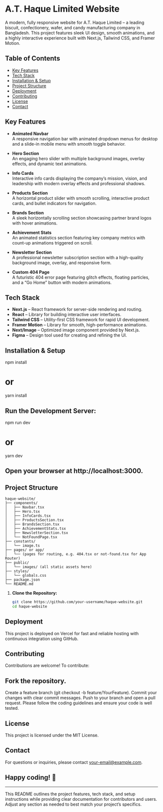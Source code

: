 # A.T. Haque Limited Website

A modern, fully responsive website for A.T. Haque Limited – a leading biscuit, confectionery, wafer, and candy manufacturing company in Bangladesh. This project features sleek UI design, smooth animations, and a highly interactive experience built with Next.js, Tailwind CSS, and Framer Motion.

## Table of Contents

- [Key Features](#key-features)
- [Tech Stack](#tech-stack)
- [Installation & Setup](#installation--setup)
- [Project Structure](#project-structure)
- [Deployment](#deployment)
- [Contributing](#contributing)
- [License](#license)
- [Contact](#contact)

## Key Features

- **Animated Navbar**  
  A responsive navigation bar with animated dropdown menus for desktop and a slide-in mobile menu with smooth toggle behavior.

- **Hero Section**  
  An engaging hero slider with multiple background images, overlay effects, and dynamic text animations.

- **Info Cards**  
  Interactive info cards displaying the company’s mission, vision, and leadership with modern overlay effects and professional shadows.

- **Products Section**  
  A horizontal product slider with smooth scrolling, interactive product cards, and bullet indicators for navigation.

- **Brands Section**  
  A sleek horizontally scrolling section showcasing partner brand logos with hover animations.

- **Achievement Stats**  
  An animated statistics section featuring key company metrics with count-up animations triggered on scroll.

- **Newsletter Section**  
  A professional newsletter subscription section with a high-quality background image, overlay, and responsive form.

- **Custom 404 Page**  
  A futuristic 404 error page featuring glitch effects, floating particles, and a “Go Home” button with modern animations.

## Tech Stack

- **Next.js** – React framework for server-side rendering and routing.
- **React** – Library for building interactive user interfaces.
- **Tailwind CSS** – Utility-first CSS framework for rapid UI development.
- **Framer Motion** – Library for smooth, high-performance animations.
- **Next/Image** – Optimized image component provided by Next.js.
- **Figma** – Design tool used for creating and refining the UI.

## Installation & Setup
npm install
# or
yarn install

## Run the Development Server:
npm run dev
# or
yarn dev

## Open your browser at http://localhost:3000.

## Project Structure

```plaintext
haque-website/
├── components/
│   ├── Navbar.tsx
│   ├── Hero.tsx
│   ├── InfoCards.tsx
│   ├── ProductsSection.tsx
│   ├── BrandsSection.tsx
│   ├── AchievementStats.tsx
│   ├── NewsletterSection.tsx
│   └── NotFoundPage.tsx
├── constants/
│   └── image.ts
├── pages/ or app/
│   └── (pages for routing, e.g. 404.tsx or not-found.tsx for App Router)
├── public/
│   └── images/ (all static assets here)
├── styles/
│   └── globals.css
├── package.json
└── README.md
```


1. **Clone the Repository:**

   ```bash
   git clone https://github.com/your-username/haque-website.git
   cd haque-website

## Deployment
This project is deployed on Vercel for fast and reliable hosting with continuous integration using GitHub.

## Contributing
Contributions are welcome! To contribute:

## Fork the repository.
Create a feature branch (git checkout -b feature/YourFeature).
Commit your changes with clear commit messages.
Push to your branch and open a pull request.
Please follow the coding guidelines and ensure your code is well tested.

## License
This project is licensed under the MIT License.

## Contact
For questions or inquiries, please contact your-email@example.com.

## Happy coding! 🚀 

---

This README outlines the project features, tech stack, and setup instructions while providing clear documentation for contributors and users. Adjust any section as needed to best match your project’s specifics.

